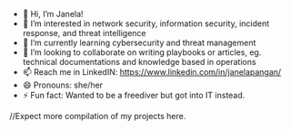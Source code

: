 - 👋 Hi, I’m Janela!
- 👀 I’m interested in network security, information security, incident response, and threat intelligence
- 🌱 I’m currently learning cybersecurity and threat management
- 💞️ I’m looking to collaborate on writing playbooks or articles, eg. technical documentations and knowledge based in operations
- 📫 Reach me in LinkedIN: https://www.linkedin.com/in/janelapangan/
- 😄 Pronouns: she/her
- ⚡ Fun fact: Wanted to be a freediver but got into IT instead.

//Expect more compilation of my projects here.

<!---
jaN3L4-s3CUre/jaN3L4-s3CUre is a ✨ special ✨ repository because its `README.md` (this file) appears on your GitHub profile.
You can click the Preview link to take a look at your changes.
--->
